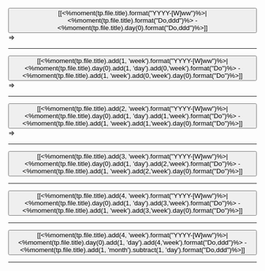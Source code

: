 
<button class="date_button_today">[[<%moment(tp.file.title).format("YYYY-[W]ww")%>|<%moment(tp.file.title).format("Do,ddd")%>  - <%moment(tp.file.title).day(0).format("Do,ddd")%>]]</button>=>

---

<button class="date_button_today">[[<%moment(tp.file.title).add(1, 'week').format("YYYY-[W]ww")%>\|<%moment(tp.file.title).day(0).add(1, 'day').add(0,'week').format("Do")%> - <%moment(tp.file.title).add(1, 'week').add(0,'week').day(0).format("Do")%>]]</button>=>

--- 

<button class="date_button_today">[[<%moment(tp.file.title).add(2, 'week').format("YYYY-[W]ww")%>\|<%moment(tp.file.title).day(0).add(1, 'day').add(1,'week').format("Do")%> - <%moment(tp.file.title).add(1, 'week').add(1,'week').day(0).format("Do")%>]]</button>=>

---

<button class="date_button_today">[[<%moment(tp.file.title).add(3, 'week').format("YYYY-[W]ww")%>\|<%moment(tp.file.title).day(0).add(1, 'day').add(2,'week').format("Do")%> - <%moment(tp.file.title).add(1, 'week').add(2,'week').day(0).format("Do")%>]]</button>

---

<button class="date_button_today">[[<%moment(tp.file.title).add(4, 'week').format("YYYY-[W]ww")%>\|<%moment(tp.file.title).day(0).add(1, 'day').add(3,'week').format("Do")%> - <%moment(tp.file.title).add(1, 'week').add(3,'week').day(0).format("Do")%>]]</button>

---

<button class="date_button_today">[[<%moment(tp.file.title).add(4, 'week').format("YYYY-[W]ww")%>\|<%moment(tp.file.title).day(0).add(1, 'day').add(4,'week').format("Do,ddd")%> - <%moment(tp.file.title).add(1, 'month').subtract(1, 'day').format("Do,ddd")%>]]</button>

---
